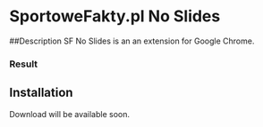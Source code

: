 SportoweFakty.pl No Slides
===========

##Description
SF No Slides is an an extension for Google Chrome. 

### Result

## Installation
Download will be available soon.



